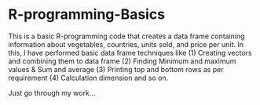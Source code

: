 # R-programming-Basics
This is a basic R-programming code that creates a data frame containing information about vegetables, countries, units sold, and price per unit.
In this, I have performed basic data frame techniques like 
(1) Creating vectors and combining them to data frame
(2) Finding Minimum and maximum values & Sum and average
(3) Printing top and bottom rows as per requirement
(4) Calculation dimension and so on.

Just go through my work...
